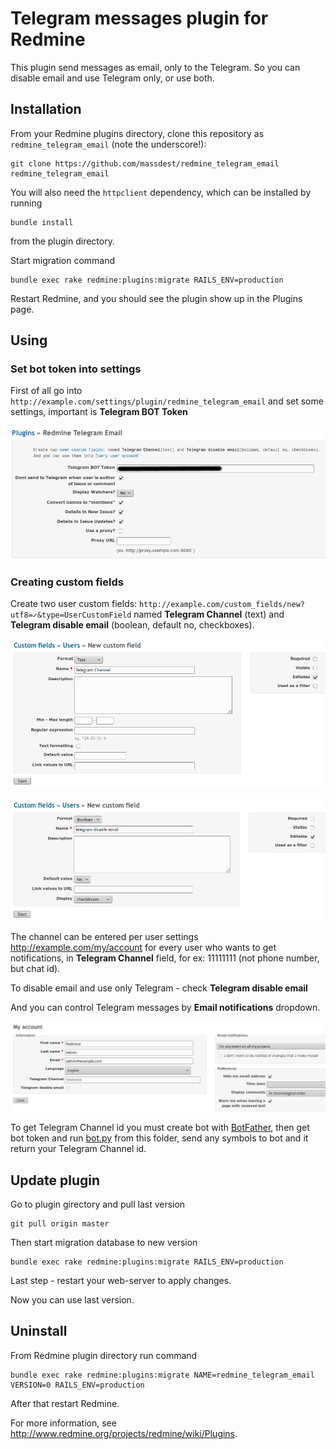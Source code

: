 # Telegram messages plugin for Redmine

This plugin send messages as email, only to the Telegram. So you can disable email and use Telegram only, or use both.  

## Installation

From your Redmine plugins directory, clone this repository as `redmine_telegram_email` (note
the underscore!):

    git clone https://github.com/massdest/redmine_telegram_email redmine_telegram_email

You will also need the `httpclient` dependency, which can be installed by running

    bundle install

from the plugin directory.

Start migration command

	bundle exec rake redmine:plugins:migrate RAILS_ENV=production

Restart Redmine, and you should see the plugin show up in the Plugins page.

## Using

### Set bot token into settings

First of all go into `http://example.com/settings/plugin/redmine_telegram_email` and set some settings, important is **Telegram BOT Token**

![Custom field](images/redmine_telegram_email_settings.png)

### Creating custom fields

Create two user custom fields: `http://example.com/custom_fields/new?utf8=✓&type=UserCustomField` named **Telegram Channel** (text) and **Telegram disable email** (boolean, default no, checkboxes).

![Custom field](images/redmine_telegram_email_customfield2.png)

![Custom field](images/redmine_telegram_email_customfield1.png)

The channel can be entered per user settings http://example.com/my/account for every user who wants to get notifications, in **Telegram Channel** field, for ex: 11111111 (not phone number, but chat id). 

To disable email and use only Telegram - check **Telegram disable email** 

And you can control Telegram messages by **Email notifications** dropdown.

![Custom field](images/redmine_telegram_email_myaccount.png)

To get Telegram Channel id you must create bot with [BotFather](https://core.telegram.org/bots#6-botfather), then get bot token and run [bot.py](/bot.py) from this folder, send any symbols to bot and it return your Telegram Channel id.

## Update plugin

Go to plugin girectory and pull last version
	
	git pull origin master

Then start migration database to new version

	bundle exec rake redmine:plugins:migrate RAILS_ENV=production

Last step - restart your web-server to apply changes.

Now you can use last version.

## Uninstall

From Redmine plugin directory run command

	bundle exec rake redmine:plugins:migrate NAME=redmine_telegram_email VERSION=0 RAILS_ENV=production

After that restart Redmine.

For more information, see http://www.redmine.org/projects/redmine/wiki/Plugins.
